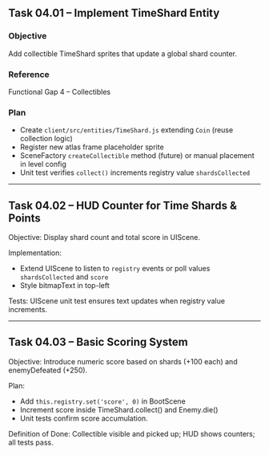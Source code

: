 ## Task 04.01 – Implement TimeShard Entity

### Objective
Add collectible TimeShard sprites that update a global shard counter.

### Reference
Functional Gap 4 – Collectibles

### Plan
- Create `client/src/entities/TimeShard.js` extending `Coin` (reuse collection logic)
- Register new atlas frame placeholder sprite
- SceneFactory `createCollectible` method (future) or manual placement in level config
- Unit test verifies `collect()` increments registry value `shardsCollected`

---

## Task 04.02 – HUD Counter for Time Shards & Points

Objective: Display shard count and total score in UIScene.

Implementation:
- Extend UIScene to listen to `registry` events or poll values `shardsCollected` and `score`
- Style bitmapText in top-left

Tests: UIScene unit test ensures text updates when registry value increments.

---

## Task 04.03 – Basic Scoring System

Objective: Introduce numeric score based on shards (+100 each) and enemyDefeated (+250).

Plan:
- Add `this.registry.set('score', 0)` in BootScene
- Increment score inside TimeShard.collect() and Enemy.die()
- Unit tests confirm score accumulation.

Definition of Done: Collectible visible and picked up; HUD shows counters; all tests pass. 